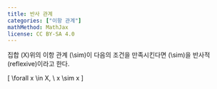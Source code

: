 ```yaml
---
title: 반사 관계
categories: ["이항 관계"]
mathMethod: MathJax
license: CC BY-SA 4.0
---
```


집합 \(X\)위의 이항 관계 \(\sim\)이 다음의 조건을 만족시킨다면 \(\sim\)을 반사적(reflexive)이라고 한다.

\[ \forall x \in X, \ x \sim x \]
